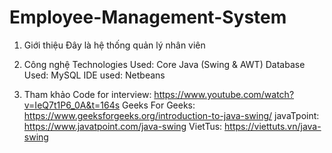 # Employee-Management-System
1. Giới thiệu
Đây là hệ thống quản lý nhân viên 

2. Công nghệ
Technologies Used: Core Java (Swing & AWT)
Database Used: MySQL
IDE used: Netbeans  

3. Tham khảo
Code for interview: https://www.youtube.com/watch?v=IeQ7t1P6_0A&t=164s
Geeks For Geeks: https://www.geeksforgeeks.org/introduction-to-java-swing/
javaTpoint: https://www.javatpoint.com/java-swing
VietTus: https://viettuts.vn/java-swing
